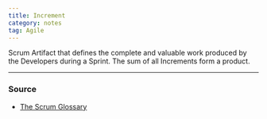 ```yaml
---
title: Increment
category: notes
tag: Agile
---
```


Scrum Artifact that defines the complete and valuable work produced by the Developers during a Sprint. The sum of all Increments form a product.

--- 
### Source
- [The Scrum Glossary](https://www.scrum.org/resources/scrum-glossary)